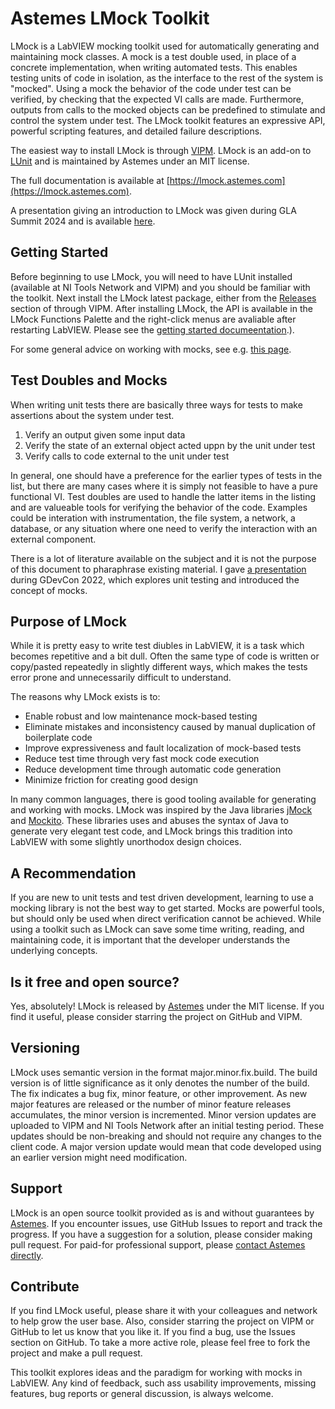 # Astemes LMock Toolkit

LMock is a LabVIEW mocking toolkit used for automatically generating and maintaining mock classes.
A mock is a test double used, in place of a concrete implementation, when writing automated tests.
This enables testing units of code in isolation, as the interface to the rest of the system is "mocked".
Using a mock the behavior of the code under test can be verified, by checking that the expected VI calls are made.
Furthermore, outputs from calls to the mocked objects can be predefined to stimulate and control the system under test.
The LMock toolkit features an expressive API, powerful scripting features, and detailed failure descriptions.

The easiest way to install LMock is through [VIPM](https://www.vipm.io/package/astemes_lib_lmock/).
LMock is an add-on to [LUnit](https://www.github.com/astemes/astemes-lunit) and is maintained by Astemes under an MIT license.

The full documentation is available at [https://lmock.astemes.com](https://lmock.astemes.com).

A presentation giving an introduction to LMock was given during GLA Summit 2024 and is available [here](https://www.youtube.com/watch?v=AvenQTc_GCc).

## Getting Started

Before beginning to use LMock, you will need to have LUnit installed (available at NI Tools Network and VIPM) and you should be familiar with the toolkit.
Next install the LMock latest package, either from the [Releases](https://github.com/Astemes/astemes-lmock/releases) section of through VIPM.
After installing LMock, the API is available in the LMock Functions Palette and the right-click menus are avaliable after restarting LabVIEW.
Please see the [getting started documeentation](https://lmock.astemes.com/).).

For some general advice on working with mocks, see e.g. [this page](https://github.com/mockito/mockito/wiki/How-to-write-good-tests).


## Test Doubles and Mocks

When writing unit tests there are basically three ways for tests to make assertions about the system under test. 

1. Verify an output given some input data 
2. Verify the state of an external object acted uppn by the unit under test
3. Verify calls to code external to the unit under test

In general, one should have a preference for the earlier types of tests in the list, but there are many cases where it is simply not feasible to have a pure functional VI. 
Test doubles are used to handle the latter items in the listing and are valueable tools for verifying the behavior of the code.
Examples could be interation with instrumentation, the file system, a network, a database, or any situation where one need to verify the interaction with an external component. 

There is a lot of literature available on the subject and it is not the purpose of this document to pharaphrase existing material.
I gave [a presentation](https://www.youtube.com/watch?v=6cfifZbhZsE&t=44s) during GDevCon 2022, which explores unit testing and introduced the concept of mocks.

## Purpose of LMock

While it is pretty easy to write test diubles in LabVIEW, it is a task which becomes repetitive and a bit dull.
Often the same type of code is written or copy/pasted repeatedly in slightly different ways, which makes the tests error prone and unnecessarily difficult to understand.

The reasons why LMock exists is to:

- Enable robust and low maintenance mock-based testing
- Eliminate mistakes and inconsistency caused by manual duplication of boilerplate code
- Improve expressiveness and fault localization of mock-based tests
- Reduce test time through very fast mock code execution
- Reduce development time through automatic code generation
- Minimize friction for creating good design

In many common languages, there is good tooling available for generating and working with mocks.
LMock was inspired by the Java libraries [jMock](http://jmock.org/) and [Mockito](http://mockito.org).
These libraries uses and abuses the syntax of Java to generate very elegant test code, and LMock brings this tradition into LabVIEW with some slightly unorthodox design choices. 

## A Recommendation

If you are new to unit tests and test driven development, learning to use a mocking library is not the best way to get started.
Mocks are powerful tools, but should only be used when direct verification cannot be achieved.
While using a toolkit such as LMock can save some time writing, reading, and maintaining code, it is important that the developer understands the underlying concepts.

## Is it free and open source?

Yes, absolutely!
LMock is released by [Astemes](https://www.astemes.com) under the MIT license.
If you find it useful, please consider starring the project on GitHub and VIPM.

## Versioning

LMock uses semantic version in the format major.minor.fix.build. 
The build version is of little significance as it only denotes the number of the build.
The fix indicates a bug fix, minor feature, or other improvement. 
As new major features are released or the number of minor feature releases accumulates, the minor version is incremented.
Minor version updates are uploaded to VIPM and NI Tools Network after an initial testing period.
These updates should be non-breaking and should not require any changes to the client code.
A major version update would mean that code developed using an earlier version might need modification.

## Support

LMock is an open source toolkit provided as is and without guarantees by [Astemes](https://www.astemes.com). If you encounter issues, use GitHub Issues to report and track the progress. If you have a suggestion for a solution, please consider making pull request. For paid-for professional support, please [contact Astemes directly](https://www.astemes.com/contact).

## Contribute

If you find LMock useful, please share it with your colleagues and network to help grow the user base.
Also, consider starring the project on VIPM or GitHub to let us know that you like it.
If you find a bug, use the Issues section on GitHub.
To take a more active role, please feel free to fork the project and make a pull request.

This toolkit explores ideas and the paradigm for working with mocks in LabVIEW. 
Any kind of feedback, such ass usability improvements, missing features, bug reports or general discussion, is always welcome. 
